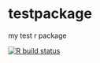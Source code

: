 # testpackage
my test r package

<!-- badges: start -->
  [![R build status](https://github.com/Jiaxin-Cara-Qian/testpackage/workflows/R-CMD-check/badge.svg)](https://github.com/Jiaxin-Cara-Qian/testpackage/actions)
  <!-- badges: end -->
